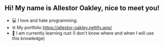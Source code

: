 ## Hi! My name is Allestor Oakley, nice to meet you! 
- 💻 I love and hate programming.
- 🌐 My portfolio https://allestor-oakley.netlify.app/
- 🌱 I am currently learning rust (I don't know where and when I will use this knowledge)
